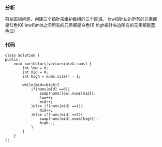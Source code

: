 ### 分析
荷兰国旗问题，创建三个指针来维护数组的三个区域。
low指针左边所有的元素都是红色(0)
low和mid之间所有的元素都是白色(1)
high指针右边所有的元素都是蓝色(2)
### 代码
```
class Solution {
public:
    void sortColors(vector<int>& nums) {
        int low = 0;
        int mid = 0;
        int high = nums.size() - 1;

        while(mid<=high){
            if(nums[mid] ==0){
                swap(nums[low],nums[mid]);
                low++;
                mid++;
            }else if(nums[mid] ==1){
                mid++;
            }else if(nums[mid] ==2){
                swap(nums[mid],nums[high]);
                high--;
            }
        }
    }
};
```